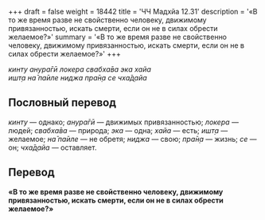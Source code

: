 +++
draft = false
weight = 18442
title = 'ЧЧ Мадхйа 12.31'
description = '«В то же время разве не свойственно человеку, движимому привязанностью, искать смерти, если он не в силах обрести желаемое?»'
summary = '«В то же время разве не свойственно человеку, движимому привязанностью, искать смерти, если он не в силах обрести желаемое?»'
+++

_кинту анура̄гӣ локера свабха̄ва эка хайа  
ишт̣а на̄ па̄иле ниджа пра̄н̣а се чха̄д̣айа_

## Пословный перевод

_кинту_ — однако; _анура̄гӣ_ — движимых привязанностью; _локера_ — людей; _свабха̄ва_ — природа; _эка_ — одна; _хайа_ — есть; _ишт̣а_ — желаемое; _на̄_ _па̄иле_ — не обретя; _ниджа_ — свою; _пра̄н̣а_ — жизнь; _се_ — он; _чха̄д̣айа_ — оставляет.

## Перевод

**«В то же время разве не свойственно человеку, движимому привязанностью, искать смерти, если он не в силах обрести желаемое?»**
